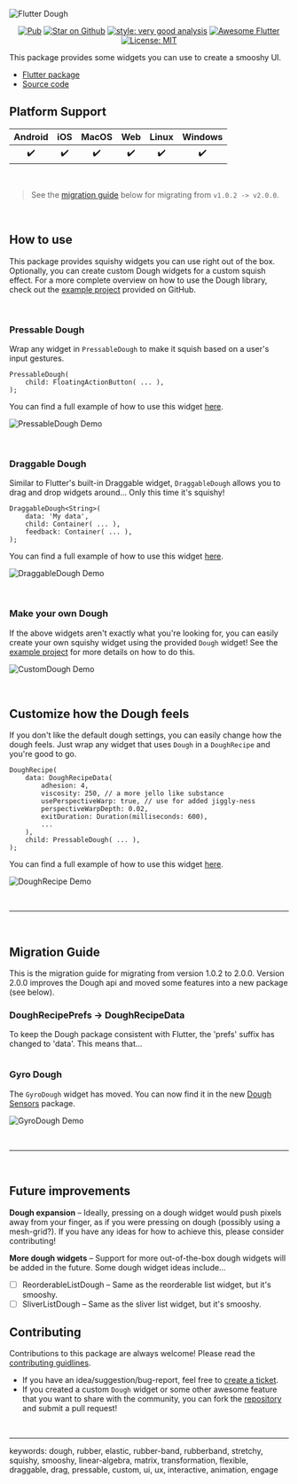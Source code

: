 ![Flutter Dough](../../assets/images/dough-logo@repo.png)

<p align="center">
<a href="https://pub.dev/packages/dough"><img src="https://img.shields.io/pub/v/dough.svg" alt="Pub"></a>
<a href="https://github.com/josiahsrc/dough"><img src="https://img.shields.io/github/stars/josiahsrc/dough.svg?style=flat&logo=github&colorB=deeppink&label=stars" alt="Star on Github"></a>
<a href="https://pub.dev/packages/very_good_analysis"><img src="https://img.shields.io/badge/style-very_good_analysis-B22C89.svg" alt="style: very good analysis"></a>
<a href="https://github.com/Solido/awesome-flutter#standard"><img src="https://img.shields.io/badge/awesome-flutter-blue.svg?longCache=true" alt="Awesome Flutter"></a>
<a href="https://opensource.org/licenses/MIT"><img src="https://img.shields.io/badge/license-MIT-purple.svg" alt="License: MIT"></a>
</p>

This package provides some widgets you can use to create a smooshy UI. 
- [Flutter package](https://pub.dev/packages/dough)
- [Source code](https://github.com/josiahsrc/dough)

## Platform Support

| Android |  iOS  | MacOS |  Web  | Linux | Windows |
| :-----: | :---: | :---: | :---: | :---: | :-----: |
|   ✔️     |   ✔️   |   ✔️   |   ✔️   |   ✔️   |   ✔️     |

<br> 

> See the [migration guide](#migration-guide) below for migrating from `v1.0.2 -> v2.0.0`.

<br> 

## How to use

This package provides squishy widgets you can use right out of the box. Optionally, you can create custom Dough widgets for a custom squish effect. For a more complete overview on how to use the Dough library, check out the [example project](./example/README.md) provided on GitHub.

<br>

### Pressable Dough

Wrap any widget in `PressableDough` to make it squish based on a user's input gestures.

```
PressableDough(
    child: FloatingActionButton( ... ),
);
```

You can find a full example of how to use this widget [here](example/lib/dough_widget_demos/pressable_dough_demo.dart).

![PressableDough Demo](../../assets/gifs/pressable-dough.gif)

<br>


### Draggable Dough

Similar to Flutter's built-in Draggable widget, `DraggableDough` allows you to drag and drop widgets around... Only this time it's squishy!

```
DraggableDough<String>(
    data: 'My data',
    child: Container( ... ),
    feedback: Container( ... ),
);
```

You can find a full example of how to use this widget [here](example/lib/dough_widget_demos/draggable_dough_demo.dart).

![DraggableDough Demo](../../assets/gifs/draggable-dough.gif)

<br>

### Make your own Dough

If the above widgets aren't exactly what you're looking for, you can easily create your own squishy widget using the provided `Dough` widget! See the [example project](example/lib/dough_widget_demos/custom_dough_demo.dart) for more details on how to do this.

![CustomDough Demo](../../assets/gifs/custom-dough.gif)

<br>

## Customize how the Dough feels

If you don't like the default dough settings, you can easily change how the dough feels. Just wrap any widget that uses `Dough` in a `DoughRecipe` and you're good to go.

```
DoughRecipe(
    data: DoughRecipeData(
        adhesion: 4,
        viscosity: 250, // a more jello like substance
        usePerspectiveWarp: true, // use for added jiggly-ness
        perspectiveWarpDepth: 0.02,
        exitDuration: Duration(milliseconds: 600),
        ...
    ),
    child: PressableDough( ... ),
);
```

You can find a full example of how to use this widget [here](example/lib/dough_widget_demos/dough_recipe_demo.dart).

![DoughRecipe Demo](../../assets/gifs/dough-recipe.gif)

<br>

---

<br>

## Migration Guide

This is the migration guide for migrating from version 1.0.2 to 2.0.0. Version 2.0.0 improves the Dough api and moved some features into a new package (see below).

### DoughRecipePrefs -> DoughRecipeData

To keep the Dough package consistent with Flutter, the 'prefs' suffix has changed to 'data'. This means that...

```

```

### Gyro Dough

The `GyroDough` widget has moved. You can now find it in the new [Dough Sensors](https://pub.dev/packages/dough_sensors) package.

![GyroDough Demo](../../assets/gifs/gyro-dough.gif)

<br>

---

<br>

## Future improvements

**Dough expansion** – Ideally, pressing on a dough widget would push pixels away from your finger, as if you were pressing on dough (possibly using a mesh-grid?). If you have any ideas for how to achieve this, please consider contributing!

**More dough widgets** – Support for more out-of-the-box dough widgets will be added in the future. Some dough widget ideas include...
- [ ] ReorderableListDough – Same as the reorderable list widget, but it's smooshy.
- [ ] SliverListDough – Same as the sliver list widget, but it's  smooshy.

## Contributing

Contributions to this package are always welcome! Please read the [contributing guidlines](../../CONTRIBUTING.md).
- If you have an idea/suggestion/bug-report, feel free to [create a ticket](https://github.com/josiahsrc/dough/issues/new/choose).
- If you created a custom `Dough` widget or some other awesome feature that you want to share with the community, you can fork the [repository](https://github.com/josiahsrc/dough) and submit a pull request!

<br>

---

keywords: dough, rubber, elastic, rubber-band, rubberband, stretchy, squishy, smooshy, linear-algebra, matrix, transformation, flexible, draggable, drag, pressable, custom, ui, ux, interactive, animation, engage